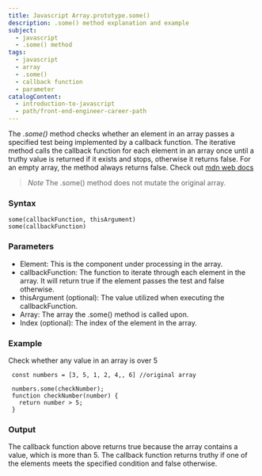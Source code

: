 ```yaml
---
title: Javascript Array.prototype.some()
description: .some() method explanation and example
subject:
  - javascript
  - .some() method
tags: 
  - javascript
  - array 
  - .some()
  - callback function
  - parameter
catalogContent: 
  - introduction-to-javascript
  - path/front-end-engineer-career-path 
---
```


The *.some()* method checks whether an element in an array passes a specified test being implemented by a callback function. The iterative method calls the callback function for each element in an array once until a truthy value is returned if it exists and stops, otherwise it returns false. For an empty array, the method always returns false. Check out [mdn web docs](https://developer.mozilla.org/en-US/docs/Web/JavaScript/Reference/Global_Objects/Array/some#specifications)
>*Note* The .some() method does not mutate the original array.
### Syntax

  ```
  some(callbackFunction, thisArgument)
  some(callbackFunction)
```

### Parameters
- Element: This is the component under processing in the array.
- callbackFunction: The function to iterate through each element in the array. It will return true if the element passes the test and false otherwise.
- thisArgument (optional): The value utilized when executing the callbackFunction.
- Array: The array the .some() method is called upon.
- Index (optional): The index of the element in the array.

### Example
Check whether any value in an array is over 5

 ```codebyte/javascript
  const numbers = [3, 5, 1, 2, 4,, 6] //original array

  numbers.some(checkNumber);
  function checkNumber(number) {
    return number > 5;
  }
```
### Output
The callback function above returns true because the array contains a value, which is more than 5. The callback function returns truthy if one of the elements meets the specified condition and false otherwise.


